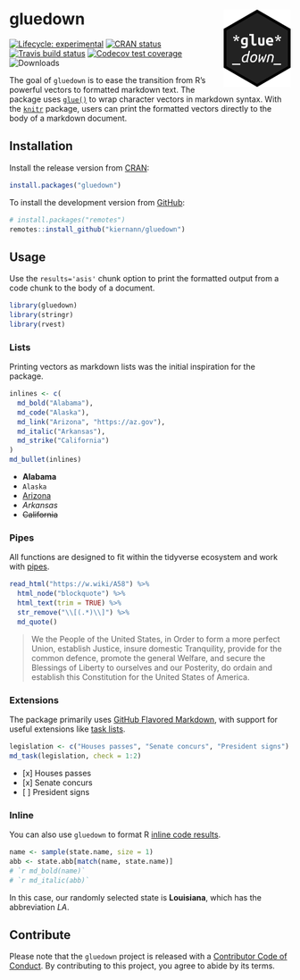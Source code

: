 
<!-- README.md is generated from README.Rmd. Please edit that file -->

# gluedown <img src="man/figures/logo.png" align="right" width="120" />

<!-- badges: start -->

[![Lifecycle:
experimental](https://img.shields.io/badge/lifecycle-maturing-blue.svg)](https://www.tidyverse.org/lifecycle/#maturing)
[![CRAN
status](https://www.r-pkg.org/badges/version/gluedown)](https://CRAN.R-project.org/package=gluedown)
[![Travis build
status](https://travis-ci.org/kiernann/gluedown.svg?branch=master)](https://travis-ci.org/kiernann/gluedown)
[![Codecov test
coverage](https://img.shields.io/codecov/c/github/kiernann/gluedown/master.svg)](https://codecov.io/gh/kiernann/gluedown?branch=master')
![Downloads](http://cranlogs.r-pkg.org/badges/grand-total/gluedown)
<!-- badges: end -->

The goal of `gluedown` is to ease the transition from R’s powerful
vectors to formatted markdown text. The package uses
[`glue()`](https://github.com/tidyverse/glue) to wrap character vectors
in markdown syntax. With the [`knitr`](https://github.com/yihui/knitr)
package, users can print the formatted vectors directly to the body of a
markdown document.

## Installation

Install the release version from
[CRAN](https://cran.r-project.org/package=gluedown):

``` r
install.packages("gluedown")
```

To install the development version from
[GitHub](https://github.com/kiernann/gluedown):

``` r
# install.packages("remotes")
remotes::install_github("kiernann/gluedown")
```

## Usage

Use the `results='asis'` chunk option to print the formatted output from
a code chunk to the body of a document.

``` r
library(gluedown)
library(stringr)
library(rvest)
```

### Lists

Printing vectors as markdown lists was the initial inspiration for the
package.

``` r
inlines <- c(
  md_bold("Alabama"),
  md_code("Alaska"),
  md_link("Arizona", "https://az.gov"),
  md_italic("Arkansas"),
  md_strike("California")
)
md_bullet(inlines)
```

  - **Alabama**
  - `Alaska`
  - [Arizona](https://az.gov)
  - *Arkansas*
  - ~~California~~

### Pipes

All functions are designed to fit within the tidyverse ecosystem and
work with [pipes](https://magrittr.tidyverse.org/reference/pipe.html).

``` r
read_html("https://w.wiki/A58") %>% 
  html_node("blockquote") %>% 
  html_text(trim = TRUE) %>% 
  str_remove("\\[(.*)\\]") %>% 
  md_quote()
```

> We the People of the United States, in Order to form a more perfect
> Union, establish Justice, insure domestic Tranquility, provide for the
> common defence, promote the general Welfare, and secure the Blessings
> of Liberty to ourselves and our Posterity, do ordain and establish
> this Constitution for the United States of America.

### Extensions

The package primarily uses [GitHub Flavored
Markdown](https://github.github.com/gfm/), with support for useful
extensions like [task
lists](https://help.github.com/en/articles/about-task-lists).

``` r
legislation <- c("Houses passes", "Senate concurs", "President signs")
md_task(legislation, check = 1:2)
```

  - \[x\] Houses passes
  - \[x\] Senate concurs
  - \[ \] President signs

### Inline

You can also use `gluedown` to format R [inline code
results](https://rmarkdown.rstudio.com/lesson-4.html).

``` r
name <- sample(state.name, size = 1)
abb <- state.abb[match(name, state.name)]
# `r md_bold(name)`
# `r md_italic(abb)`
```

In this case, our randomly selected state is **Louisiana**, which has
the abbreviation *LA*.

## Contribute

Please note that the `gluedown` project is released with a [Contributor
Code of Conduct](https://kiernann.com/gluedown/CODE_OF_CONDUCT.html). By
contributing to this project, you agree to abide by its terms.

<!-- links: start -->

<!-- links: end -->
